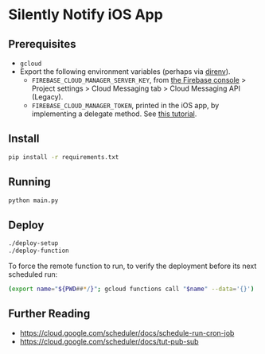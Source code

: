 # Silently Notify iOS App

## Prerequisites

- `gcloud`
- Export the following environment variables (perhaps via
  [direnv](https://direnv.net/)).
  - `FIREBASE_CLOUD_MANAGER_SERVER_KEY`, from
    [the Firebase console](https://console.firebase.google.com/) > Project
    settings > Cloud Messaging tab > Cloud Messaging API (Legacy).
  - `FIREBASE_CLOUD_MANAGER_TOKEN`, printed in the iOS app, by implementing a
    delegate method. See
    [this tutorial](https://swiftsenpai.com/testing/send-silent-push-notifications/).

## Install

```zsh
pip install -r requirements.txt
```

## Running

```zsh
python main.py
```

## Deploy

```zsh
./deploy-setup
./deploy-function
```

To force the remote function to run, to verify the deployment before its next
scheduled run:

```zsh
(export name="${PWD##*/}"; gcloud functions call "$name" --data='{}')
```

## Further Reading

- https://cloud.google.com/scheduler/docs/schedule-run-cron-job
- https://cloud.google.com/scheduler/docs/tut-pub-sub
